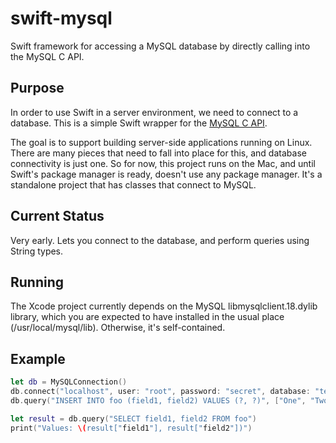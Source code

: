 # swift-mysql

Swift framework for accessing a MySQL database by directly calling into the MySQL C API.

## Purpose

In order to use Swift in a server environment, we need to connect to a database.  This is a simple Swift wrapper for the [MySQL C API](http://dev.mysql.com/doc/refman/5.7/en/c-api.html).

The goal is to support building server-side applications running on Linux. There are many pieces that 
need to fall into place for this, and database connectivity is just one. So for now, this project runs on the Mac, and
until Swift's package manager is ready, doesn't use any package manager. It's a standalone project that has 
classes that connect to MySQL.

## Current Status

Very early. Lets you connect to the database, and perform queries using String types.

## Running

The Xcode project currently depends on the MySQL libmysqlclient.18.dylib library, which you are expected to have installed 
in the usual place (/usr/local/mysql/lib).  Otherwise, it's self-contained.

## Example

```Swift
let db = MySQLConnection()
db.connect("localhost", user: "root", password: "secret", database: "testdb")
db.query("INSERT INTO foo (field1, field2) VALUES (?, ?)", ["One", "Two"])
```

```Swift
let result = db.query("SELECT field1, field2 FROM foo")
print("Values: \(result["field1"], result["field2"])")
```
